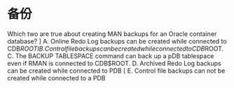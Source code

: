 # 备份

Which two are true about creating MAN backups for an Oracle container database?
] A. Online Redo Log backups can be created while connected to CDB$ROOT
I B. Control file backups can be created while connected to CDB$ROOT.
C. The BACKUP TABLESPACE command can back up a pDB tablespace even if RMAN is connected to CDB\$ROOT.
D. Archived Redo Log backups can be created while connected to PDB
\[ E. Control file backups can not be created while connected to a PDB
